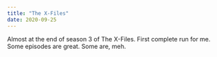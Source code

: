 ```yaml
---
title: "The X-Files"
date: 2020-09-25
---
```


Almost at the end of season 3 of The X-Files. First complete run for me. Some episodes are great. Some are, meh.
